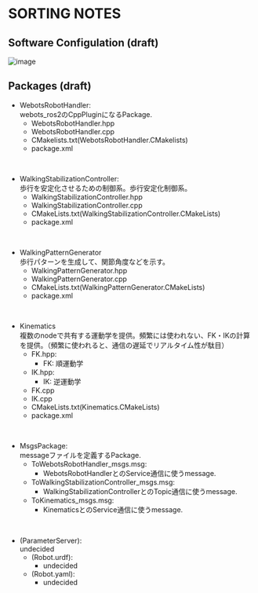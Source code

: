 # SORTING NOTES

## Software Configulation (draft)
![image](https://user-images.githubusercontent.com/91410662/221401013-759136a4-1a70-4bc1-ace8-0d8ee9ab73b3.png)
<br>

## Packages (draft)
* WebotsRobotHandler: <br>
  webots_ros2のCppPluginになるPackage.<br>
  * WebotsRobotHandler.hpp<br>
  * WebotsRobotHandler.cpp<br>
  * CMakelists.txt(WebotsRobotHandler.CMakelists)<br>
  * package.xml<br>
<br>

* WalkingStabilizationController: <br>
  歩行を安定化させるための制御系。歩行安定化制御系。<br>
  * WalkingStabilizationController.hpp<br>
  * WalkingStabilizationController.cpp<br>
  * CMakeLists.txt(WalkingStabilizationController.CMakeLists)<br>
  * package.xml<br>
<br>

* WalkingPatternGenerator<br>
  歩行パターンを生成して、関節角度などを示す。<br>
  * WalkingPatternGenerator.hpp<br>
  * WalkingPatternGenerator.cpp<br>
  * CMakeLists.txt(WalkingPatternGenerator.CMakeLists)<br>
  * package.xml<br>
<br>

* Kinematics<br>
  複数のnodeで共有する運動学を提供。頻繁には使われない、FK・IKの計算を提供。（頻繁に使われると、通信の遅延でリアルタイム性が駄目）<br>
  * FK.hpp: <br>
    * FK: 順運動学<br>
  * IK.hpp: <br>
    * IK: 逆運動学<br>
  * FK.cpp<br>
  * IK.cpp<br>
  * CMakeLists.txt(Kinematics.CMakeLists)<br>
  * package.xml<br>
<br>

* MsgsPackage: <br>
  messageファイルを定義するPackage.<br>
  * ToWebotsRobotHandler_msgs.msg: <br>
    * WebotsRobotHandlerとのService通信に使うmessage.<br>
  * ToWalkingStabilizationController_msgs.msg: <br>
    * WalkingStabilizationControllerとのTopic通信に使うmessage.<br>
  * ToKinematics_msgs.msg: <br>
    * KinematicsとのService通信に使うmessage.<br>
<br>

* (ParameterServer): <br>
  undecided<br>
  * (Robot.urdf): <br>
    * undecided<br>
  * (Robot.yaml): <br>
    * undecided<br>

